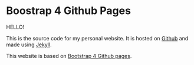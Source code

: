 
# Boostrap 4 Github Pages
HELLO! 

This is the source code for my personal website. It is hosted on [Github](https://pages.github.com/) and made using [Jekyll](https://jekyllrb.com/).

This website is based on [Bootstrap 4 Github pages](https://nicolas-van.github.io/bootstrap-4-github-pages/).
